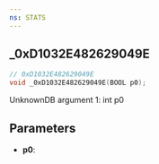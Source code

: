 ```yaml
---
ns: STATS
---
```

## _0xD1032E482629049E

```c
// 0xD1032E482629049E
void _0xD1032E482629049E(BOOL p0);
```

UnknownDB argument 1: int p0

## Parameters
* **p0**: 

